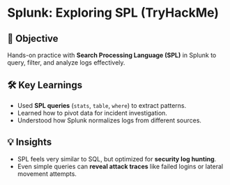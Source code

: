 # Splunk: Exploring SPL (TryHackMe)

## 🔎 Objective
Hands-on practice with **Search Processing Language (SPL)** in Splunk to query, filter, and analyze logs effectively.  

## 🛠️ Key Learnings
- Used **SPL queries** (`stats`, `table`, `where`) to extract patterns.  
- Learned how to pivot data for incident investigation.  
- Understood how Splunk normalizes logs from different sources.  

## 💡 Insights
- SPL feels very similar to SQL, but optimized for **security log hunting**.  
- Even simple queries can **reveal attack traces** like failed logins or lateral movement attempts.  
